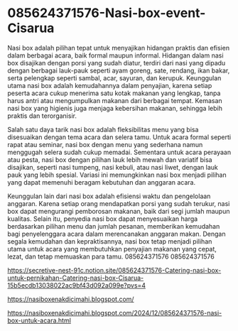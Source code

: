 # 085624371576-Nasi-box-event-Cisarua
Nasi box adalah pilihan tepat untuk menyajikan hidangan praktis dan efisien dalam berbagai acara, baik formal maupun informal. Hidangan dalam nasi box disajikan dengan porsi yang sudah diatur, terdiri dari nasi yang dipadu dengan berbagai lauk-pauk seperti ayam goreng, sate, rendang, ikan bakar, serta pelengkap seperti sambal, acar, sayuran, dan kerupuk. Keunggulan utama nasi box adalah kemudahannya dalam penyajian, karena setiap peserta acara cukup menerima satu kotak makanan yang lengkap, tanpa harus antri atau mengumpulkan makanan dari berbagai tempat. Kemasan nasi box yang higienis juga menjaga kebersihan makanan, sehingga lebih praktis dan terorganisir.

Salah satu daya tarik nasi box adalah fleksibilitas menu yang bisa disesuaikan dengan tema acara dan selera tamu. Untuk acara formal seperti rapat atau seminar, nasi box dengan menu yang sederhana namun menggugah selera sudah cukup memadai. Sementara untuk acara perayaan atau pesta, nasi box dengan pilihan lauk lebih mewah dan variatif bisa disajikan, seperti nasi tumpeng, nasi kebuli, atau nasi liwet, dengan lauk pauk yang lebih spesial. Variasi ini memungkinkan nasi box menjadi pilihan yang dapat memenuhi beragam kebutuhan dan anggaran acara.

Keunggulan lain dari nasi box adalah efisiensi waktu dan pengelolaan anggaran. Karena setiap orang mendapatkan porsi yang sudah terukur, nasi box dapat mengurangi pemborosan makanan, baik dari segi jumlah maupun kualitas. Selain itu, penyedia nasi box dapat menyesuaikan harga berdasarkan pilihan menu dan jumlah pesanan, memberikan kemudahan bagi penyelenggara acara dalam merencanakan anggaran makan. Dengan segala kemudahan dan kepraktisannya, nasi box tetap menjadi pilihan utama untuk acara yang membutuhkan penyajian makanan yang cepat, lezat, dan tetap memuaskan para tamu.
085624371576
085624371576

https://secretive-nest-91c.notion.site/085624371576-Catering-nasi-box-untuk-pernikahan-Catering-nasi-box-Cisarua-15b5ecdb13038022ac9bf43d092a099e?pvs=4

https://nasiboxenakdicimahi.blogspot.com/

https://nasiboxenakdicimahi.blogspot.com/2024/12/085624371576-nasi-box-untuk-acara.html
